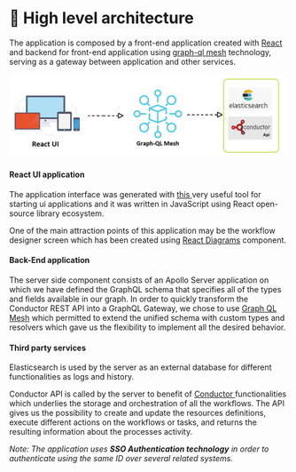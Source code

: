 # 🍕 High level architecture

The application is composed by a front-end application created with [React](https://reactjs.org) and backend for front-end application using [graph-ql mesh](https://www.graphql-mesh.com) technology, serving as a gateway between application and other services.

![](<../.gitbook/assets/download (1).jpeg>)

#### React UI application

The application interface was generated with [this ](https://github.com/osstotalsoft/generator-webapp-rocket)very useful tool for starting ui applications and it was written in JavaScript using React open-source library ecosystem.

One of the main attraction points of this application may be the workflow designer screen which has been created using [React Diagrams](https://github.com/projectstorm/react-diagrams) component.&#x20;

#### Back-End application

The server side component consists of an Apollo Server application on which we have defined the GraphQL schema that specifies all of the types and fields available in our graph. In order to quickly transform the Conductor REST API into a GraphQL Gateway, we chose to use [Graph QL Mesh](https://www.graphql-mesh.com) which permitted to extend the unified schema with custom types and resolvers which gave us the flexibility to implement all the desired behavior.&#x20;

#### Third party services

Elasticsearch is used by the server as an external database for different functionalities as logs and history.&#x20;

Conductor API is called by the server to benefit of [Conductor ](https://netflix.github.io/conductor/)functionalities which underlies the storage and orchestration of all the workflows. The API gives us the possibility to create and update the resources definitions, execute different actions on the workflows or tasks, and returns the resulting information about the processes activity.

_Note: The application uses **SSO Authentication technology** in order to authenticate using the same ID over several related systems._&#x20;

